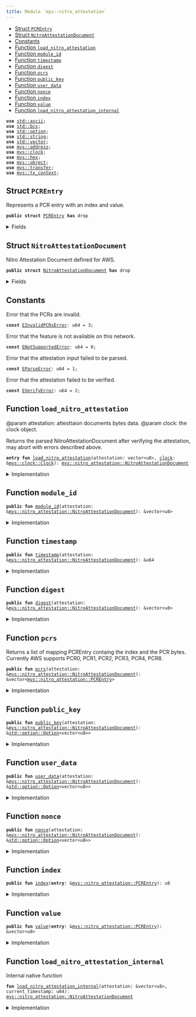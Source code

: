 ```yaml
---
title: Module `mys::nitro_attestation`
---
```




-  [Struct `PCREntry`](#mys_nitro_attestation_PCREntry)
-  [Struct `NitroAttestationDocument`](#mys_nitro_attestation_NitroAttestationDocument)
-  [Constants](#@Constants_0)
-  [Function `load_nitro_attestation`](#mys_nitro_attestation_load_nitro_attestation)
-  [Function `module_id`](#mys_nitro_attestation_module_id)
-  [Function `timestamp`](#mys_nitro_attestation_timestamp)
-  [Function `digest`](#mys_nitro_attestation_digest)
-  [Function `pcrs`](#mys_nitro_attestation_pcrs)
-  [Function `public_key`](#mys_nitro_attestation_public_key)
-  [Function `user_data`](#mys_nitro_attestation_user_data)
-  [Function `nonce`](#mys_nitro_attestation_nonce)
-  [Function `index`](#mys_nitro_attestation_index)
-  [Function `value`](#mys_nitro_attestation_value)
-  [Function `load_nitro_attestation_internal`](#mys_nitro_attestation_load_nitro_attestation_internal)


<pre><code><b>use</b> <a href="../std/ascii.md#std_ascii">std::ascii</a>;
<b>use</b> <a href="../std/bcs.md#std_bcs">std::bcs</a>;
<b>use</b> <a href="../std/option.md#std_option">std::option</a>;
<b>use</b> <a href="../std/string.md#std_string">std::string</a>;
<b>use</b> <a href="../std/vector.md#std_vector">std::vector</a>;
<b>use</b> <a href="../mys/address.md#mys_address">mys::address</a>;
<b>use</b> <a href="../mys/clock.md#mys_clock">mys::clock</a>;
<b>use</b> <a href="../mys/hex.md#mys_hex">mys::hex</a>;
<b>use</b> <a href="../mys/object.md#mys_object">mys::object</a>;
<b>use</b> <a href="../mys/transfer.md#mys_transfer">mys::transfer</a>;
<b>use</b> <a href="../mys/tx_context.md#mys_tx_context">mys::tx_context</a>;
</code></pre>



<a name="mys_nitro_attestation_PCREntry"></a>

## Struct `PCREntry`

Represents a PCR entry with an index and value.


<pre><code><b>public</b> <b>struct</b> <a href="../mys/nitro_attestation.md#mys_nitro_attestation_PCREntry">PCREntry</a> <b>has</b> drop
</code></pre>



<details>
<summary>Fields</summary>


<dl>
<dt>
<code><a href="../mys/nitro_attestation.md#mys_nitro_attestation_index">index</a>: u8</code>
</dt>
<dd>
</dd>
<dt>
<code><a href="../mys/nitro_attestation.md#mys_nitro_attestation_value">value</a>: vector&lt;u8&gt;</code>
</dt>
<dd>
</dd>
</dl>


</details>

<a name="mys_nitro_attestation_NitroAttestationDocument"></a>

## Struct `NitroAttestationDocument`

Nitro Attestation Document defined for AWS.


<pre><code><b>public</b> <b>struct</b> <a href="../mys/nitro_attestation.md#mys_nitro_attestation_NitroAttestationDocument">NitroAttestationDocument</a> <b>has</b> drop
</code></pre>



<details>
<summary>Fields</summary>


<dl>
<dt>
<code><a href="../mys/nitro_attestation.md#mys_nitro_attestation_module_id">module_id</a>: vector&lt;u8&gt;</code>
</dt>
<dd>
 Ismysng Nitro hypervisor module ID.
</dd>
<dt>
<code><a href="../mys/nitro_attestation.md#mys_nitro_attestation_timestamp">timestamp</a>: u64</code>
</dt>
<dd>
 UTC time when document was created, in milliseconds since UNIX epoch.
</dd>
<dt>
<code><a href="../mys/nitro_attestation.md#mys_nitro_attestation_digest">digest</a>: vector&lt;u8&gt;</code>
</dt>
<dd>
 The digest function used for calculating the register values.
</dd>
<dt>
<code><a href="../mys/nitro_attestation.md#mys_nitro_attestation_pcrs">pcrs</a>: vector&lt;<a href="../mys/nitro_attestation.md#mys_nitro_attestation_PCREntry">mys::nitro_attestation::PCREntry</a>&gt;</code>
</dt>
<dd>
 A list of PCREntry containing the index and the PCR bytes.
 <https://docs.aws.amazon.com/enclaves/latest/user/set-up-attestation.html#where>.
</dd>
<dt>
<code><a href="../mys/nitro_attestation.md#mys_nitro_attestation_public_key">public_key</a>: <a href="../std/option.md#std_option_Option">std::option::Option</a>&lt;vector&lt;u8&gt;&gt;</code>
</dt>
<dd>
 An optional DER-encoded key the attestation, consumer can use to encrypt data with.
</dd>
<dt>
<code><a href="../mys/nitro_attestation.md#mys_nitro_attestation_user_data">user_data</a>: <a href="../std/option.md#std_option_Option">std::option::Option</a>&lt;vector&lt;u8&gt;&gt;</code>
</dt>
<dd>
 Additional signed user data, defined by protocol.
</dd>
<dt>
<code><a href="../mys/nitro_attestation.md#mys_nitro_attestation_nonce">nonce</a>: <a href="../std/option.md#std_option_Option">std::option::Option</a>&lt;vector&lt;u8&gt;&gt;</code>
</dt>
<dd>
 An optional cryptographic nonce provided by the attestation consumer as a proof of
 authenticity.
</dd>
</dl>


</details>

<a name="@Constants_0"></a>

## Constants


<a name="mys_nitro_attestation_EInvalidPCRsError"></a>

Error that the PCRs are invalid.


<pre><code><b>const</b> <a href="../mys/nitro_attestation.md#mys_nitro_attestation_EInvalidPCRsError">EInvalidPCRsError</a>: u64 = 3;
</code></pre>



<a name="mys_nitro_attestation_ENotSupportedError"></a>

Error that the feature is not available on this network.


<pre><code><b>const</b> <a href="../mys/nitro_attestation.md#mys_nitro_attestation_ENotSupportedError">ENotSupportedError</a>: u64 = 0;
</code></pre>



<a name="mys_nitro_attestation_EParseError"></a>

Error that the attestation input failed to be parsed.


<pre><code><b>const</b> <a href="../mys/nitro_attestation.md#mys_nitro_attestation_EParseError">EParseError</a>: u64 = 1;
</code></pre>



<a name="mys_nitro_attestation_EVerifyError"></a>

Error that the attestation failed to be verified.


<pre><code><b>const</b> <a href="../mys/nitro_attestation.md#mys_nitro_attestation_EVerifyError">EVerifyError</a>: u64 = 2;
</code></pre>



<a name="mys_nitro_attestation_load_nitro_attestation"></a>

## Function `load_nitro_attestation`

@param attestation: attesttaion documents bytes data.
@param clock: the clock object.

Returns the parsed NitroAttestationDocument after verifying the attestation,
may abort with errors described above.


<pre><code><b>entry</b> <b>fun</b> <a href="../mys/nitro_attestation.md#mys_nitro_attestation_load_nitro_attestation">load_nitro_attestation</a>(attestation: vector&lt;u8&gt;, <a href="../mys/clock.md#mys_clock">clock</a>: &<a href="../mys/clock.md#mys_clock_Clock">mys::clock::Clock</a>): <a href="../mys/nitro_attestation.md#mys_nitro_attestation_NitroAttestationDocument">mys::nitro_attestation::NitroAttestationDocument</a>
</code></pre>



<details>
<summary>Implementation</summary>


<pre><code><b>entry</b> <b>fun</b> <a href="../mys/nitro_attestation.md#mys_nitro_attestation_load_nitro_attestation">load_nitro_attestation</a>(
    attestation: vector&lt;u8&gt;,
    <a href="../mys/clock.md#mys_clock">clock</a>: &Clock
): <a href="../mys/nitro_attestation.md#mys_nitro_attestation_NitroAttestationDocument">NitroAttestationDocument</a> {
    <a href="../mys/nitro_attestation.md#mys_nitro_attestation_load_nitro_attestation_internal">load_nitro_attestation_internal</a>(&attestation, <a href="../mys/clock.md#mys_clock_timestamp_ms">clock::timestamp_ms</a>(<a href="../mys/clock.md#mys_clock">clock</a>))
}
</code></pre>



</details>

<a name="mys_nitro_attestation_module_id"></a>

## Function `module_id`



<pre><code><b>public</b> <b>fun</b> <a href="../mys/nitro_attestation.md#mys_nitro_attestation_module_id">module_id</a>(attestation: &<a href="../mys/nitro_attestation.md#mys_nitro_attestation_NitroAttestationDocument">mys::nitro_attestation::NitroAttestationDocument</a>): &vector&lt;u8&gt;
</code></pre>



<details>
<summary>Implementation</summary>


<pre><code><b>public</b> <b>fun</b> <a href="../mys/nitro_attestation.md#mys_nitro_attestation_module_id">module_id</a>(attestation: &<a href="../mys/nitro_attestation.md#mys_nitro_attestation_NitroAttestationDocument">NitroAttestationDocument</a>): &vector&lt;u8&gt; {
    &attestation.<a href="../mys/nitro_attestation.md#mys_nitro_attestation_module_id">module_id</a>
}
</code></pre>



</details>

<a name="mys_nitro_attestation_timestamp"></a>

## Function `timestamp`



<pre><code><b>public</b> <b>fun</b> <a href="../mys/nitro_attestation.md#mys_nitro_attestation_timestamp">timestamp</a>(attestation: &<a href="../mys/nitro_attestation.md#mys_nitro_attestation_NitroAttestationDocument">mys::nitro_attestation::NitroAttestationDocument</a>): &u64
</code></pre>



<details>
<summary>Implementation</summary>


<pre><code><b>public</b> <b>fun</b> <a href="../mys/nitro_attestation.md#mys_nitro_attestation_timestamp">timestamp</a>(attestation: &<a href="../mys/nitro_attestation.md#mys_nitro_attestation_NitroAttestationDocument">NitroAttestationDocument</a>): &u64 {
    &attestation.<a href="../mys/nitro_attestation.md#mys_nitro_attestation_timestamp">timestamp</a>
}
</code></pre>



</details>

<a name="mys_nitro_attestation_digest"></a>

## Function `digest`



<pre><code><b>public</b> <b>fun</b> <a href="../mys/nitro_attestation.md#mys_nitro_attestation_digest">digest</a>(attestation: &<a href="../mys/nitro_attestation.md#mys_nitro_attestation_NitroAttestationDocument">mys::nitro_attestation::NitroAttestationDocument</a>): &vector&lt;u8&gt;
</code></pre>



<details>
<summary>Implementation</summary>


<pre><code><b>public</b> <b>fun</b> <a href="../mys/nitro_attestation.md#mys_nitro_attestation_digest">digest</a>(attestation: &<a href="../mys/nitro_attestation.md#mys_nitro_attestation_NitroAttestationDocument">NitroAttestationDocument</a>): &vector&lt;u8&gt; {
    &attestation.<a href="../mys/nitro_attestation.md#mys_nitro_attestation_digest">digest</a>
}
</code></pre>



</details>

<a name="mys_nitro_attestation_pcrs"></a>

## Function `pcrs`

Returns a list of mapping PCREntry containg the index and the PCR bytes.
Currently AWS supports PCR0, PCR1, PCR2, PCR3, PCR4, PCR8.


<pre><code><b>public</b> <b>fun</b> <a href="../mys/nitro_attestation.md#mys_nitro_attestation_pcrs">pcrs</a>(attestation: &<a href="../mys/nitro_attestation.md#mys_nitro_attestation_NitroAttestationDocument">mys::nitro_attestation::NitroAttestationDocument</a>): &vector&lt;<a href="../mys/nitro_attestation.md#mys_nitro_attestation_PCREntry">mys::nitro_attestation::PCREntry</a>&gt;
</code></pre>



<details>
<summary>Implementation</summary>


<pre><code><b>public</b> <b>fun</b> <a href="../mys/nitro_attestation.md#mys_nitro_attestation_pcrs">pcrs</a>(attestation: &<a href="../mys/nitro_attestation.md#mys_nitro_attestation_NitroAttestationDocument">NitroAttestationDocument</a>): &vector&lt;<a href="../mys/nitro_attestation.md#mys_nitro_attestation_PCREntry">PCREntry</a>&gt; {
    &attestation.<a href="../mys/nitro_attestation.md#mys_nitro_attestation_pcrs">pcrs</a>
}
</code></pre>



</details>

<a name="mys_nitro_attestation_public_key"></a>

## Function `public_key`



<pre><code><b>public</b> <b>fun</b> <a href="../mys/nitro_attestation.md#mys_nitro_attestation_public_key">public_key</a>(attestation: &<a href="../mys/nitro_attestation.md#mys_nitro_attestation_NitroAttestationDocument">mys::nitro_attestation::NitroAttestationDocument</a>): &<a href="../std/option.md#std_option_Option">std::option::Option</a>&lt;vector&lt;u8&gt;&gt;
</code></pre>



<details>
<summary>Implementation</summary>


<pre><code><b>public</b> <b>fun</b> <a href="../mys/nitro_attestation.md#mys_nitro_attestation_public_key">public_key</a>(attestation: &<a href="../mys/nitro_attestation.md#mys_nitro_attestation_NitroAttestationDocument">NitroAttestationDocument</a>): &Option&lt;vector&lt;u8&gt;&gt; {
    &attestation.<a href="../mys/nitro_attestation.md#mys_nitro_attestation_public_key">public_key</a>
}
</code></pre>



</details>

<a name="mys_nitro_attestation_user_data"></a>

## Function `user_data`



<pre><code><b>public</b> <b>fun</b> <a href="../mys/nitro_attestation.md#mys_nitro_attestation_user_data">user_data</a>(attestation: &<a href="../mys/nitro_attestation.md#mys_nitro_attestation_NitroAttestationDocument">mys::nitro_attestation::NitroAttestationDocument</a>): &<a href="../std/option.md#std_option_Option">std::option::Option</a>&lt;vector&lt;u8&gt;&gt;
</code></pre>



<details>
<summary>Implementation</summary>


<pre><code><b>public</b> <b>fun</b> <a href="../mys/nitro_attestation.md#mys_nitro_attestation_user_data">user_data</a>(attestation: &<a href="../mys/nitro_attestation.md#mys_nitro_attestation_NitroAttestationDocument">NitroAttestationDocument</a>): &Option&lt;vector&lt;u8&gt;&gt; {
    &attestation.<a href="../mys/nitro_attestation.md#mys_nitro_attestation_user_data">user_data</a>
}
</code></pre>



</details>

<a name="mys_nitro_attestation_nonce"></a>

## Function `nonce`



<pre><code><b>public</b> <b>fun</b> <a href="../mys/nitro_attestation.md#mys_nitro_attestation_nonce">nonce</a>(attestation: &<a href="../mys/nitro_attestation.md#mys_nitro_attestation_NitroAttestationDocument">mys::nitro_attestation::NitroAttestationDocument</a>): &<a href="../std/option.md#std_option_Option">std::option::Option</a>&lt;vector&lt;u8&gt;&gt;
</code></pre>



<details>
<summary>Implementation</summary>


<pre><code><b>public</b> <b>fun</b> <a href="../mys/nitro_attestation.md#mys_nitro_attestation_nonce">nonce</a>(attestation: &<a href="../mys/nitro_attestation.md#mys_nitro_attestation_NitroAttestationDocument">NitroAttestationDocument</a>): &Option&lt;vector&lt;u8&gt;&gt; {
    &attestation.<a href="../mys/nitro_attestation.md#mys_nitro_attestation_nonce">nonce</a>
}
</code></pre>



</details>

<a name="mys_nitro_attestation_index"></a>

## Function `index`



<pre><code><b>public</b> <b>fun</b> <a href="../mys/nitro_attestation.md#mys_nitro_attestation_index">index</a>(<b>entry</b>: &<a href="../mys/nitro_attestation.md#mys_nitro_attestation_PCREntry">mys::nitro_attestation::PCREntry</a>): u8
</code></pre>



<details>
<summary>Implementation</summary>


<pre><code><b>public</b> <b>fun</b> <a href="../mys/nitro_attestation.md#mys_nitro_attestation_index">index</a>(<b>entry</b>: &<a href="../mys/nitro_attestation.md#mys_nitro_attestation_PCREntry">PCREntry</a>): u8 {
    <b>entry</b>.<a href="../mys/nitro_attestation.md#mys_nitro_attestation_index">index</a>
}
</code></pre>



</details>

<a name="mys_nitro_attestation_value"></a>

## Function `value`



<pre><code><b>public</b> <b>fun</b> <a href="../mys/nitro_attestation.md#mys_nitro_attestation_value">value</a>(<b>entry</b>: &<a href="../mys/nitro_attestation.md#mys_nitro_attestation_PCREntry">mys::nitro_attestation::PCREntry</a>): &vector&lt;u8&gt;
</code></pre>



<details>
<summary>Implementation</summary>


<pre><code><b>public</b> <b>fun</b> <a href="../mys/nitro_attestation.md#mys_nitro_attestation_value">value</a>(<b>entry</b>: &<a href="../mys/nitro_attestation.md#mys_nitro_attestation_PCREntry">PCREntry</a>): &vector&lt;u8&gt; {
    &<b>entry</b>.<a href="../mys/nitro_attestation.md#mys_nitro_attestation_value">value</a>
}
</code></pre>



</details>

<a name="mys_nitro_attestation_load_nitro_attestation_internal"></a>

## Function `load_nitro_attestation_internal`

Internal native function


<pre><code><b>fun</b> <a href="../mys/nitro_attestation.md#mys_nitro_attestation_load_nitro_attestation_internal">load_nitro_attestation_internal</a>(attestation: &vector&lt;u8&gt;, current_timestamp: u64): <a href="../mys/nitro_attestation.md#mys_nitro_attestation_NitroAttestationDocument">mys::nitro_attestation::NitroAttestationDocument</a>
</code></pre>



<details>
<summary>Implementation</summary>


<pre><code><b>native</b> <b>fun</b> <a href="../mys/nitro_attestation.md#mys_nitro_attestation_load_nitro_attestation_internal">load_nitro_attestation_internal</a>(
    attestation: &vector&lt;u8&gt;,
    current_timestamp: u64,
): <a href="../mys/nitro_attestation.md#mys_nitro_attestation_NitroAttestationDocument">NitroAttestationDocument</a>;
</code></pre>



</details>
